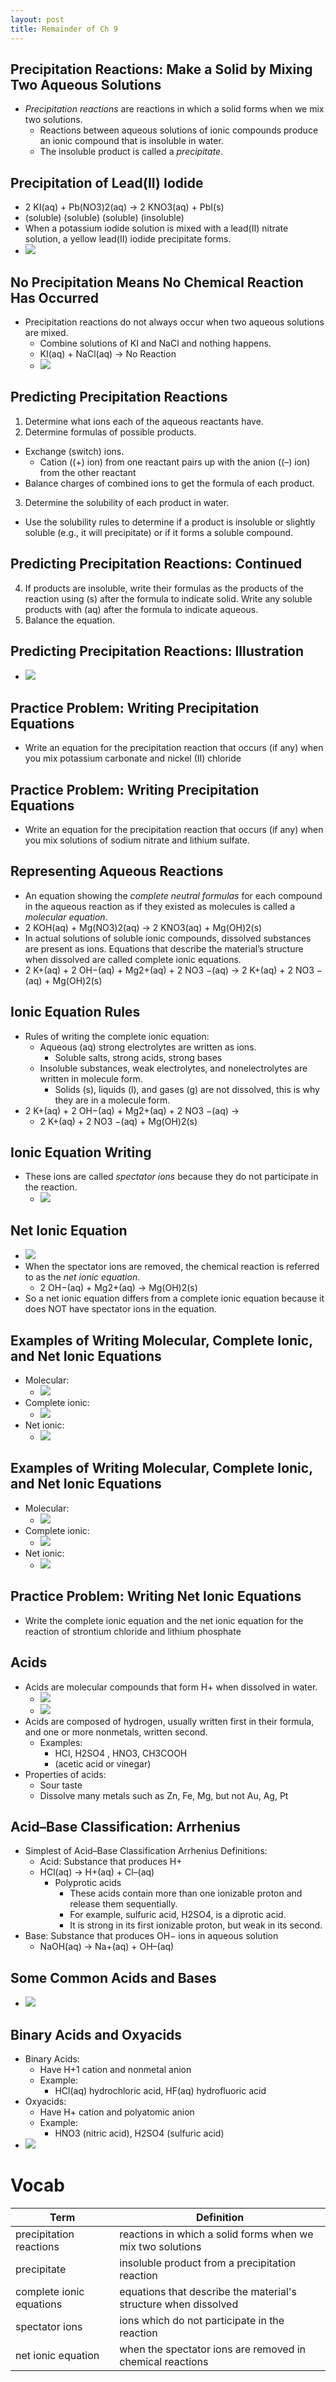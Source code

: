 ```yaml
---
layout: post
title: Remainder of Ch 9
---
```


## Precipitation Reactions: Make a Solid by Mixing Two Aqueous Solutions

+ *Precipitation reactions* are reactions in which a
solid forms when we mix two solutions.
  + Reactions between aqueous solutions of ionic compounds produce an ionic compound that is insoluble in water.
  + The insoluble product is called a *precipitate*.

## Precipitation of Lead(II) Iodide

+ 2 KI(aq) + Pb(NO3)2(aq) → 2 KNO3(aq) + PbI(s)
+ (soluble) (soluble) (soluble) (insoluble)
+ When a potassium iodide solution is mixed with a lead(II) nitrate solution, a yellow lead(II) iodide precipitate forms.
+ ![](../../../assets/2016-10-10-remainder-of-ch-7-8d82e.png)

## No Precipitation Means No Chemical Reaction Has Occurred

+ Precipitation reactions do not always occur when two aqueous solutions are mixed.
  + Combine solutions of KI and NaCl and nothing happens.
  + KI(aq) + NaCl(aq) → No Reaction
  + ![](../../../assets/2016-10-10-remainder-of-ch-7-70012.png)

## Predicting Precipitation Reactions

1. Determine what ions each of the aqueous reactants have.
2. Determine formulas of possible products.
  + Exchange (switch) ions.
    + Cation ((+) ion) from one reactant pairs up with the anion ((–) ion) from the other reactant
  + Balance charges of combined ions to get the formula of each product.
3. Determine the solubility of each product in water.
  + Use the solubility rules to determine if a product is insoluble or slightly soluble (e.g., it will precipitate) or if it forms a soluble compound.

## Predicting Precipitation Reactions: Continued

4. If products are insoluble, write their formulas as the products of the reaction using (s) after the formula to indicate solid. Write any soluble products with (aq) after the formula to indicate aqueous.
5. Balance the equation.

## Predicting Precipitation Reactions: Illustration

+ ![](../../../assets/2016-10-10-remainder-of-ch-7-5dd93.png)

## Practice Problem: Writing Precipitation Equations

+ Write an equation for the precipitation reaction that occurs (if any) when you mix potassium carbonate and nickel (II) chloride

## Practice Problem: Writing Precipitation Equations

+ Write an equation for the precipitation reaction that occurs (if any) when you mix solutions of sodium nitrate and lithium sulfate.

## Representing Aqueous Reactions

+ An equation showing the *complete neutral formulas* for each compound in the aqueous reaction as if they existed as molecules is called a *molecular equation*.
+ 2 KOH(aq) + Mg(NO3)2(aq) → 2 KNO3(aq) + Mg(OH)2(s)
+ In actual solutions of soluble ionic compounds, dissolved substances are present as ions. Equations that describe the material’s structure when dissolved are called complete ionic equations.
+ 2 K+(aq) + 2 OH−(aq) + Mg2+(aq) + 2 NO3 −(aq) → 2 K+(aq) + 2 NO3 −(aq) + Mg(OH)2(s)

## Ionic Equation Rules

+ Rules of writing the complete ionic equation:
  + Aqueous (aq) strong electrolytes are written as ions.
    + Soluble salts, strong acids, strong bases
  + Insoluble substances, weak electrolytes, and nonelectrolytes are written in molecule form.
    + Solids (s), liquids (l), and gases (g) are not dissolved, this is why they are in a molecule form.
+ 2 K+(aq) + 2 OH−(aq) + Mg2+(aq) + 2 NO3 −(aq) →
  + 2 K+(aq) + 2 NO3 −(aq) + Mg(OH)2(s)

## Ionic Equation Writing

+ These ions are called *spectator ions* because they do not participate in the reaction.
  + ![](../../../assets/2016-10-10-remainder-of-ch-7-eab44.png)

## Net Ionic Equation

+ ![](../../../assets/2016-10-10-remainder-of-ch-7-7b066.png)
+ When the spectator ions are removed, the chemical reaction is referred to as the *net ionic equation*.
  + 2 OH−(aq) + Mg2+(aq) → Mg(OH)2(s)
+ So a net ionic equation differs from a complete ionic equation because it does NOT have spectator ions in the equation.

## Examples of Writing Molecular, Complete Ionic, and Net Ionic Equations

+ Molecular:
  + ![](../../../assets/2016-10-10-remainder-of-ch-7-c9c18.png)
+ Complete ionic:
  + ![](../../../assets/2016-10-10-remainder-of-ch-7-d7b4a.png)
+ Net ionic:
  + ![](../../../assets/2016-10-10-remainder-of-ch-7-cade2.png)

## Examples of Writing Molecular, Complete Ionic, and Net Ionic Equations

+ Molecular:
  + ![](../../../assets/2016-10-10-remainder-of-ch-7-de639.png)
+ Complete ionic:
  + ![](../../../assets/2016-10-10-remainder-of-ch-7-7050f.png)
+ Net ionic:
  + ![](../../../assets/2016-10-10-remainder-of-ch-7-11fe1.png)

## Practice Problem: Writing Net Ionic Equations

+ Write the complete ionic equation and the net ionic equation for the reaction of strontium chloride and lithium phosphate

## Acids

+ Acids are molecular compounds that form H+ when dissolved in water.
  + ![](../../../assets/2016-10-10-remainder-of-ch-7-a43c6.png)
  + ![](../../../assets/2016-10-10-remainder-of-ch-7-0d511.png)
+ Acids are composed of hydrogen, usually written first in their formula, and one or more nonmetals, written second.
  + Examples:
    + HCl, H2SO4 , HNO3, CH3COOH
    + (acetic acid or vinegar)
+ Properties of acids:
  + Sour taste
  + Dissolve many metals such as Zn, Fe, Mg, but not Au, Ag, Pt

## Acid–Base Classification: Arrhenius

+ Simplest of Acid–Base Classification Arrhenius Definitions:
  + Acid: Substance that produces H+
  + HCl(aq) -> H+(aq) + Cl–(aq)
    + Polyprotic acids
      + These acids contain more than one ionizable proton and release them sequentially.
      + For example, sulfuric acid, H2SO4, is a diprotic acid.
      + It is strong in its first ionizable proton, but weak in its second.
+ Base: Substance that produces OH− ions in aqueous solution
  + NaOH(aq) -> Na+(aq) + OH–(aq)

## Some Common Acids and Bases

+ ![](../../../assets/2016-10-10-remainder-of-ch-7-c524f.png)

## Binary Acids and Oxyacids

+ Binary Acids:
  + Have H+1 cation and nonmetal anion
  + Example:
    + HCl(aq) hydrochloric acid, HF(aq) hydrofluoric acid
+ Oxyacids:
  + Have H+ cation and polyatomic anion
  + Example:
    + HNO3 (nitric acid), H2SO4 (sulfuric acid)
+ ![](../../../assets/2016-10-10-remainder-of-ch-7-663ec.png)

# Vocab

| Term | Definition |
| --- | --- |
| precipitation reactions | reactions in which a solid forms when we mix two solutions |
| precipitate | insoluble product from a precipitation reaction |
| complete ionic equations | equations that describe the material's structure when dissolved |
| spectator ions | ions which do not participate in the reaction |
| net ionic equation | when the spectator ions are removed in chemical reactions |
